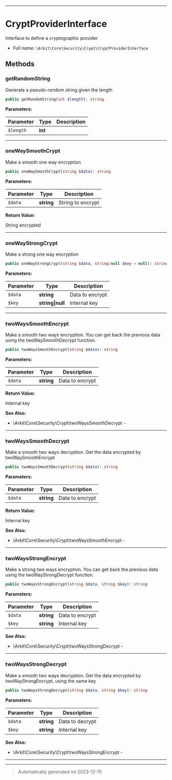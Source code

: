 ***

# CryptProviderInterface

Interface to define a cryptographic provider



* Full name: `\Arkit\Core\Security\Crypt\CryptProviderInterface`



## Methods


### getRandomString

Generate a pseudo-random string given the length

```php
public getRandomString(int $length): string
```








**Parameters:**

| Parameter | Type | Description |
|-----------|------|-------------|
| `$length` | **int** |  |





***

### oneWaySmoothCrypt

Make a smooth one way encryption

```php
public oneWaySmoothCrypt(string $data): string
```








**Parameters:**

| Parameter | Type | Description |
|-----------|------|-------------|
| `$data` | **string** | String to encrypt |


**Return Value:**

String encrypted




***

### oneWayStrongCrypt

Make a strong one way encryption

```php
public oneWayStrongCrypt(string $data, string|null $key = null): string
```








**Parameters:**

| Parameter | Type | Description |
|-----------|------|-------------|
| `$data` | **string** | Data to encrypt |
| `$key` | **string&#124;null** | Internal key |





***

### twoWaysSmoothEncrypt

Make a smooth two ways encryption. You can get back the previous data using the twoWaySmoothDecrypt function.

```php
public twoWaysSmoothEncrypt(string $data): string
```








**Parameters:**

| Parameter | Type | Description |
|-----------|------|-------------|
| `$data` | **string** | Data to encrypt |


**Return Value:**

Internal key




**See Also:**

* \Arkit\Core\Security\Crypt\twoWaysSmoothDecrypt - 

***

### twoWaysSmoothDecrypt

Make a smooth two ways decryption. Get the data encrypted by twoWaySmoothEncrypt

```php
public twoWaysSmoothDecrypt(string $data): string
```








**Parameters:**

| Parameter | Type | Description |
|-----------|------|-------------|
| `$data` | **string** | Data to encrypt |


**Return Value:**

Internal key




**See Also:**

* \Arkit\Core\Security\Crypt\twoWaysSmoothEncrypt - 

***

### twoWaysStrongEncrypt

Make a strong two ways encryption. You can get back the previous data using the twoWayStrongDecrypt function.

```php
public twoWaysStrongEncrypt(string $data, string $key): string
```








**Parameters:**

| Parameter | Type | Description |
|-----------|------|-------------|
| `$data` | **string** | Data to encrypt |
| `$key` | **string** | Internal key |





**See Also:**

* \Arkit\Core\Security\Crypt\twoWaysStrongDecrypt - 

***

### twoWaysStrongDecrypt

Make a smooth two ways decryption. Get the data encrypted by twoWayStrongEncrypt, using the same key

```php
public twoWaysStrongDecrypt(string $data, string $key): string
```








**Parameters:**

| Parameter | Type | Description |
|-----------|------|-------------|
| `$data` | **string** | Data to decrypt |
| `$key` | **string** | Internal key |





**See Also:**

* \Arkit\Core\Security\Crypt\twoWaysStrongEncrypt - 

***


***
> Automatically generated on 2023-12-15

